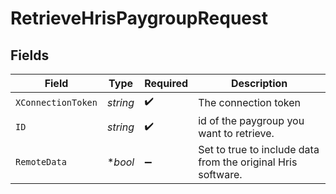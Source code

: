 # RetrieveHrisPaygroupRequest


## Fields

| Field                                                        | Type                                                         | Required                                                     | Description                                                  |
| ------------------------------------------------------------ | ------------------------------------------------------------ | ------------------------------------------------------------ | ------------------------------------------------------------ |
| `XConnectionToken`                                           | *string*                                                     | :heavy_check_mark:                                           | The connection token                                         |
| `ID`                                                         | *string*                                                     | :heavy_check_mark:                                           | id of the paygroup you want to retrieve.                     |
| `RemoteData`                                                 | **bool*                                                      | :heavy_minus_sign:                                           | Set to true to include data from the original Hris software. |